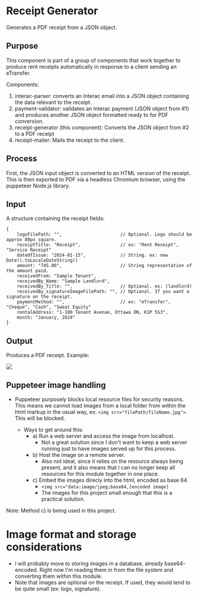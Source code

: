 # Receipt Generator

Generates a PDF receipt from a JSON object.

## Purpose

This component is part of a group of components that work together to produce rent receipts automatically in response to a client sending an eTransfer.

Components:

1. interac-parser: converts an Interac email into a JSON object containing the data relevant to the receipt.
2. payment-validator: validates an Interac payment (JSON object from #1) and produces another JSON object formatted ready to for PDF conversion.
3. receipt-generator (this component): Converts the JSON object from #2 to a PDF receipt
4. receipt-mailer: Mails the receipt to the client.

## Process

First, the JSON input object is converted to an HTML version of the receipt. This is then exported to PDF via a headless Chromium browser, using the puppeteer Node.js library.

## Input

A structure containing the receipt fields:

```
{
    logoFilePath: "",                      // Optional. Logo should be approx 80px square.
    receiptTitle: "Receipt",               // ex: "Rent Receipt", "Service Receipt"
    dateOfIssue: "2024-01-15",             // String. ex: new Date().toLocaleDateString()
    amount: "745.00",                      // String representation of the amount paid.
    receivedFrom: "Sample Tenant",
    receivedBy_Name: "Sample Landlord",
    receivedBy_Title: "",                  // Optional. ex: (landlord)
    receivedBy_signatureImageFilePath: "", // Optional. If you want a signature on the receipt.
    paymentMethod: "",                     // ex: "eTransfer", "Cheque", "Cash", "Sweat Equity"
    rentalAddress: "1-100 Tenant Avenue, Ottawa ON, K1P 5S3",
    month: "January, 2024"
}
```

## Output

Produces a PDF receipt. Example:

<img src="https://lcchomes.com/images/SampleReceipt1.jpg" />

## Puppeteer image handling

* Puppeteer purposely blocks local resource files for security reasons. This means we cannot load images from a local folder from within the html markup in the usual way, ex: `<img src="filePath/fileName.jpg">`. This will be blocked.

    * Ways to get around this:
        * a) Run a web server and access the image from localhost. 
             * Not a great solution since I don't want to keep a web server running just to have images served up for this process. 
        * b) Host the image on a remote server. 
            * Also not ideal, since it relies on the resource always being present, and it also means that I can no longer keep all resources for this module together in one place.
        * c) Embed the images direcly into the html, encoded as base 64.
            * `<img src="data:image/jpeg;base64,[encoded image]`
            * The images for this project small enough that this is a practical solution.
    
Note: Method c) is being used in this project.

# Image format and storage considerations

* I will probably move to storing images in a database, already base64-encoded. Right now I'm reading them in from the file system and converting them within this module.   
* Note that images are optional on the receipt. If used, they would tend to be quite small (ex: logo, signature).